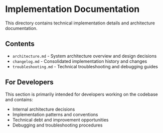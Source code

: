 # Implementation Documentation

This directory contains technical implementation details and architecture documentation.

## Contents

- `architecture.md` - System architecture overview and design decisions
- `changelog.md` - Consolidated implementation history and changes
- `troubleshooting.md` - Technical troubleshooting and debugging guides

## For Developers

This section is primarily intended for developers working on the codebase and contains:
- Internal architecture decisions
- Implementation patterns and conventions
- Technical debt and improvement opportunities
- Debugging and troubleshooting procedures